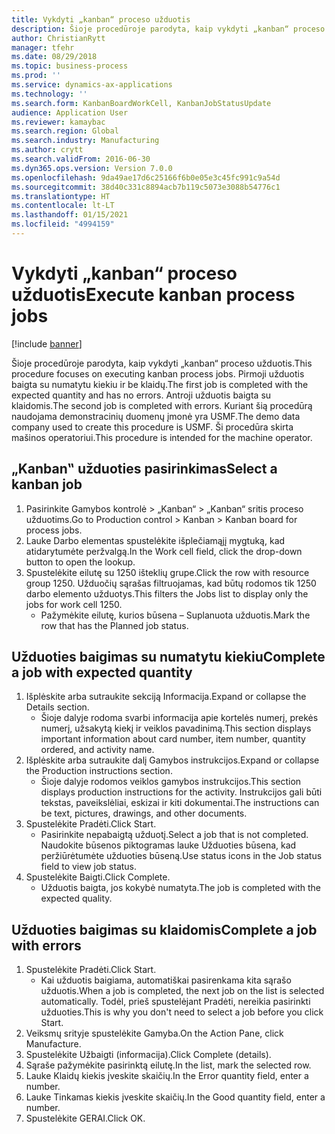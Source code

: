 ```yaml
---
title: Vykdyti „kanban“ proceso užduotis
description: Šioje procedūroje parodyta, kaip vykdyti „kanban“ proceso užduotis.
author: ChristianRytt
manager: tfehr
ms.date: 08/29/2018
ms.topic: business-process
ms.prod: ''
ms.service: dynamics-ax-applications
ms.technology: ''
ms.search.form: KanbanBoardWorkCell, KanbanJobStatusUpdate
audience: Application User
ms.reviewer: kamaybac
ms.search.region: Global
ms.search.industry: Manufacturing
ms.author: crytt
ms.search.validFrom: 2016-06-30
ms.dyn365.ops.version: Version 7.0.0
ms.openlocfilehash: 9da49ae17d6c25166f6b0e05e3c45fc991c9a54d
ms.sourcegitcommit: 38d40c331c8894acb7b119c5073e3088b54776c1
ms.translationtype: HT
ms.contentlocale: lt-LT
ms.lasthandoff: 01/15/2021
ms.locfileid: "4994159"
---
```

# <a name="execute-kanban-process-jobs"></a><span data-ttu-id="77fb2-103">Vykdyti „kanban“ proceso užduotis</span><span class="sxs-lookup"><span data-stu-id="77fb2-103">Execute kanban process jobs</span></span>

[!include [banner](../../includes/banner.md)]

<span data-ttu-id="77fb2-104">Šioje procedūroje parodyta, kaip vykdyti „kanban“ proceso užduotis.</span><span class="sxs-lookup"><span data-stu-id="77fb2-104">This procedure focuses on executing kanban process jobs.</span></span> <span data-ttu-id="77fb2-105">Pirmoji užduotis baigta su numatytu kiekiu ir be klaidų.</span><span class="sxs-lookup"><span data-stu-id="77fb2-105">The first job is completed with the expected quantity and has no errors.</span></span> <span data-ttu-id="77fb2-106">Antroji užduotis baigta su klaidomis.</span><span class="sxs-lookup"><span data-stu-id="77fb2-106">The second job is completed with errors.</span></span> <span data-ttu-id="77fb2-107">Kuriant šią procedūrą naudojama demonstracinių duomenų įmonė yra USMF.</span><span class="sxs-lookup"><span data-stu-id="77fb2-107">The demo data company used to create this procedure is USMF.</span></span> <span data-ttu-id="77fb2-108">Ši procedūra skirta mašinos operatoriui.</span><span class="sxs-lookup"><span data-stu-id="77fb2-108">This procedure is intended for the machine operator.</span></span>


## <a name="select-a-kanban-job"></a><span data-ttu-id="77fb2-109">„Kanban‟ užduoties pasirinkimas</span><span class="sxs-lookup"><span data-stu-id="77fb2-109">Select a kanban job</span></span>
1. <span data-ttu-id="77fb2-110">Pasirinkite Gamybos kontrolė > „Kanban“ > „Kanban“ sritis proceso užduotims.</span><span class="sxs-lookup"><span data-stu-id="77fb2-110">Go to Production control > Kanban > Kanban board for process jobs.</span></span>
2. <span data-ttu-id="77fb2-111">Lauke Darbo elementas spustelėkite išplečiamąjį mygtuką, kad atidarytumėte peržvalgą.</span><span class="sxs-lookup"><span data-stu-id="77fb2-111">In the Work cell field, click the drop-down button to open the lookup.</span></span>
3. <span data-ttu-id="77fb2-112">Spustelėkite eilutę su 1250 išteklių grupe.</span><span class="sxs-lookup"><span data-stu-id="77fb2-112">Click the row with resource group 1250.</span></span> <span data-ttu-id="77fb2-113">Užduočių sąrašas filtruojamas, kad būtų rodomos tik 1250 darbo elemento užduotys.</span><span class="sxs-lookup"><span data-stu-id="77fb2-113">This filters the Jobs list to display only the jobs for work cell 1250.</span></span>
    * <span data-ttu-id="77fb2-114">Pažymėkite eilutę, kurios būsena – Suplanuota užduotis.</span><span class="sxs-lookup"><span data-stu-id="77fb2-114">Mark the row that has the Planned job status.</span></span>  

## <a name="complete-a-job-with-expected-quantity"></a><span data-ttu-id="77fb2-115">Užduoties baigimas su numatytu kiekiu</span><span class="sxs-lookup"><span data-stu-id="77fb2-115">Complete a job with expected quantity</span></span>
1. <span data-ttu-id="77fb2-116">Išplėskite arba sutraukite sekciją Informacija.</span><span class="sxs-lookup"><span data-stu-id="77fb2-116">Expand or collapse the Details section.</span></span>
    * <span data-ttu-id="77fb2-117">Šioje dalyje rodoma svarbi informacija apie kortelės numerį, prekės numerį, užsakytą kiekį ir veiklos pavadinimą.</span><span class="sxs-lookup"><span data-stu-id="77fb2-117">This section displays important information about card number, item number, quantity ordered, and activity name.</span></span>  
2. <span data-ttu-id="77fb2-118">Išplėskite arba sutraukite dalį Gamybos instrukcijos.</span><span class="sxs-lookup"><span data-stu-id="77fb2-118">Expand or collapse the Production instructions section.</span></span>
    * <span data-ttu-id="77fb2-119">Šioje dalyje rodomos veiklos gamybos instrukcijos.</span><span class="sxs-lookup"><span data-stu-id="77fb2-119">This section displays production instructions for the activity.</span></span> <span data-ttu-id="77fb2-120">Instrukcijos gali būti tekstas, paveikslėliai, eskizai ir kiti dokumentai.</span><span class="sxs-lookup"><span data-stu-id="77fb2-120">The instructions can be text, pictures, drawings, and other documents.</span></span>  
3. <span data-ttu-id="77fb2-121">Spustelėkite Pradėti.</span><span class="sxs-lookup"><span data-stu-id="77fb2-121">Click Start.</span></span>
    * <span data-ttu-id="77fb2-122">Pasirinkite nepabaigtą užduotį.</span><span class="sxs-lookup"><span data-stu-id="77fb2-122">Select a job that is not completed.</span></span> <span data-ttu-id="77fb2-123">Naudokite būsenos piktogramas lauke Užduoties būsena, kad peržiūrėtumėte užduoties būseną.</span><span class="sxs-lookup"><span data-stu-id="77fb2-123">Use status icons in the Job status field to view job status.</span></span>      
4. <span data-ttu-id="77fb2-124">Spustelėkite Baigti.</span><span class="sxs-lookup"><span data-stu-id="77fb2-124">Click Complete.</span></span>
    * <span data-ttu-id="77fb2-125">Užduotis baigta, jos kokybė numatyta.</span><span class="sxs-lookup"><span data-stu-id="77fb2-125">The job is completed with the expected quality.</span></span>  

## <a name="complete-a-job-with-errors"></a><span data-ttu-id="77fb2-126">Užduoties baigimas su klaidomis</span><span class="sxs-lookup"><span data-stu-id="77fb2-126">Complete a job with errors</span></span>
1. <span data-ttu-id="77fb2-127">Spustelėkite Pradėti.</span><span class="sxs-lookup"><span data-stu-id="77fb2-127">Click Start.</span></span>
    * <span data-ttu-id="77fb2-128">Kai užduotis baigiama, automatiškai pasirenkama kita sąrašo užduotis.</span><span class="sxs-lookup"><span data-stu-id="77fb2-128">When a job is completed, the next job on the list is selected automatically.</span></span> <span data-ttu-id="77fb2-129">Todėl, prieš spustelėjant Pradėti, nereikia pasirinkti užduoties.</span><span class="sxs-lookup"><span data-stu-id="77fb2-129">This is why you don't need to select a job before you click Start.</span></span>  
2. <span data-ttu-id="77fb2-130">Veiksmų srityje spustelėkite Gamyba.</span><span class="sxs-lookup"><span data-stu-id="77fb2-130">On the Action Pane, click Manufacture.</span></span>
3. <span data-ttu-id="77fb2-131">Spustelėkite Užbaigti (informacija).</span><span class="sxs-lookup"><span data-stu-id="77fb2-131">Click Complete (details).</span></span>
4. <span data-ttu-id="77fb2-132">Sąraše pažymėkite pasirinktą eilutę.</span><span class="sxs-lookup"><span data-stu-id="77fb2-132">In the list, mark the selected row.</span></span>
5. <span data-ttu-id="77fb2-133">Lauke Klaidų kiekis įveskite skaičių.</span><span class="sxs-lookup"><span data-stu-id="77fb2-133">In the Error quantity field, enter a number.</span></span>
6. <span data-ttu-id="77fb2-134">Lauke Tinkamas kiekis įveskite skaičių.</span><span class="sxs-lookup"><span data-stu-id="77fb2-134">In the Good quantity field, enter a number.</span></span>
7. <span data-ttu-id="77fb2-135">Spustelėkite GERAI.</span><span class="sxs-lookup"><span data-stu-id="77fb2-135">Click OK.</span></span>

